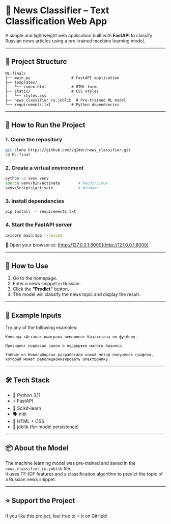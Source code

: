 # 🧠 News Classifier – Text Classification Web App

A simple and lightweight web application built with **FastAPI** to classify Russian news articles using a pre-trained machine learning model.

---

## 📁 Project Structure

```
ML-final/
├── main.py                  # FastAPI application
├── templates/
│   └── index.html           # HTML form
├── static/                  # CSS styles
│   └── styles.css     
├── news_classifier_ru.joblib  # Pre-trained ML model
└── requirements.txt         # Python dependencies
```

---

## 🚀 How to Run the Project

### 1. Clone the repository

```bash
git clone https://github.com/sq1der/news_classifier.git
cd ML-final
```

### 2. Create a virtual environment

```bash
python -m venv venv
source venv/bin/activate        # macOS/Linux
venv\Scripts\activate           # Windows
```

### 3. Install dependencies

```bash
pip install -r requirements.txt
```

### 4. Start the FastAPI server

```bash
uvicorn main:app --reload
```

📍 Open your browser at: [http://127.0.0.1:8000](http://127.0.0.1:8000)

---

## 📝 How to Use

1. Go to the homepage.
2. Enter a news snippet in Russian.
3. Click the **"Predict"** button.
4. The model will classify the news topic and display the result.

---

## 🧪 Example Inputs

Try any of the following examples:

```
Команда «Астана» выиграла чемпионат Казахстана по футболу.

Президент подписал закон о поддержке малого бизнеса.

Учёные из Новосибирска разработали новый метод получения графена, который может революционизировать электронику.

```

---

## 🛠 Tech Stack

- 🐍 Python 3.11  
- ⚡ FastAPI  
- 🧠 Scikit-learn  
- 🗣 nltk  
- 🎨 HTML + CSS  
- 💾 joblib (for model persistence)

---

## 📦 About the Model

The machine learning model was pre-trained and saved in the `news_classifier_ru.joblib` file.  
It uses TF-IDF features and a classification algorithm to predict the topic of a Russian news snippet.

---

## ⭐️ Support the Project

If you like this project, feel free to ⭐️ it on GitHub!
